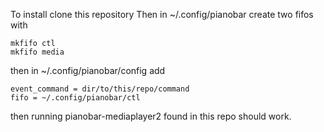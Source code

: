 To install clone this repository
Then in ~/.config/pianobar create two fifos with 
```
mkfifo ctl
mkfifo media
```
then in ~/.config/pianobar/config add
```
event_command = dir/to/this/repo/command
fifo = ~/.config/pianobar/ctl
```

then running pianobar-mediaplayer2 found in this repo should work.


